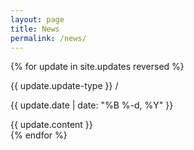 ```yaml
---
layout: page
title: News
permalink: /news/
---
```

<div>
{% for update in site.updates reversed %}
    <div class="">
        <p class="inline-block mid-gray mb0 caps h6">{{ update.update-type }} /</p>
        <p class="update-time inline-block mid-gray mb0 caps h6">{{ update.date | date: "%B %-d, %Y" }}</p>
        {{ update.content }}
    </div>
{% endfor %}
</div>
